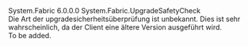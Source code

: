 <Type Name="UnknownUpgradeSafetyCheck" FullName="System.Fabric.UnknownUpgradeSafetyCheck">
  <TypeSignature Language="C#" Value="public sealed class UnknownUpgradeSafetyCheck : System.Fabric.UpgradeSafetyCheck" />
  <TypeSignature Language="ILAsm" Value=".class public auto ansi sealed beforefieldinit UnknownUpgradeSafetyCheck extends System.Fabric.UpgradeSafetyCheck" />
  <TypeSignature Language="DocId" Value="T:System.Fabric.UnknownUpgradeSafetyCheck" />
  <TypeSignature Language="VB.NET" Value="Public NotInheritable Class UnknownUpgradeSafetyCheck&#xA;Inherits UpgradeSafetyCheck" />
  <TypeSignature Language="F#" Value="type UnknownUpgradeSafetyCheck = class&#xA;    inherit UpgradeSafetyCheck" />
  <AssemblyInfo>
    <AssemblyName>System.Fabric</AssemblyName>
    <AssemblyVersion>6.0.0.0</AssemblyVersion>
  </AssemblyInfo>
  <Base>
    <BaseTypeName>System.Fabric.UpgradeSafetyCheck</BaseTypeName>
  </Base>
  <Interfaces />
  <Docs>
    <summary>
      <para>Die Art der upgradesicherheitsüberprüfung ist unbekannt. Dies ist sehr wahrscheinlich, da der Client eine ältere Version ausgeführt wird.</para>
    </summary>
    <remarks>To be added.</remarks>
  </Docs>
  <Members />
</Type>